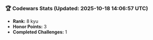 ### 🏆 Codewars Stats (Updated: 2025-10-18 14:06:57 UTC)

- **Rank:** 8 kyu
- **Honor Points:** 3
- **Completed Challenges:** 1

